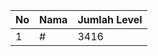 | No | Nama            | Jumlah Level |
|----|-----------------|--------------|
| 1  | #    |    3416        |

